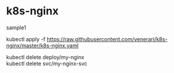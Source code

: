 # k8s-nginx

sample1

kubectl apply -f https://raw.githubusercontent.com/venerari/k8s-nginx/master/k8s-nginx.yaml

kubectl delete deploy/my-nginx<br>
kubectl delete svc/my-nginx-svc
